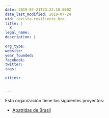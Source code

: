 ```yaml
---
date: 2019-07-21T23:22:18.000Z
date_last_modified: 2019-07-24
uid: revista-resiliente-bra
title: |
  X
legal_name: 
description: |
  
org_type: 
website: 
year_founded: 
facebook: 
twitter: 
tags:

cities: 


---
```


Esta organización tiene los siguientes proyectos:

- [Apatridas de Brasil](/proyectos/apatridas-no-brasil)
